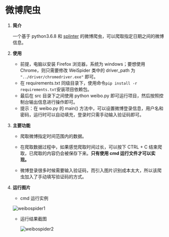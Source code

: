 # 微博爬虫

1. **简介**

   一个基于 python3.6.8 和 [splinter](https://github.com/cobrateam/splinter)  的微博爬虫，可以爬取指定日期之间的微博信息。

2. **使用**

   - 前提，电脑以安装 Firefox 浏览器，系统为 windows；要想使用 Chrome，则只需要修改 WeiSpider 类中的 driver_path 为 ` "../driver/chromedriver.exe" ` 即可。
   - 在 requirements.txt 同级目录下，使用命令`pip install -r requirements.txt`安装项目依赖包。
   - 最后在 src 目录下之间使用 python weibo.py 即可运行项目，然后按照控制台输出信息进行操作即可。
   - 提示：在 weibo.py 的 main() 方法中，可以设置微博登录信息，用户名和密码，运行时可以自动填充，登录时只需手动输入验证码即可。

3. **主要功能**

   - 爬取微博指定时间范围内的数据。
   
   - 在爬取数据过程中，如果感觉爬取时间过长，可以按下 CTRL + C 结束爬取，已爬取的内容仍会被保存下来。**只有使用 cmd 运行文件才可以实现。**
   - 微博登录很多时候需要输入验证码，而引入图片识别成本太大，所以该爬虫加入了手动填写验证码的方式。
   
4. **运行图片**

   -  cmd 运行实例

     ![weibospider1](<https://github.com/lingmacker/Graph-bed/blob/master/weibospider1.png>)

   - 运行结果截图

     ![weibospider2](https://github.com/lingmacker/Graph-bed/blob/master/weibospider2.png)